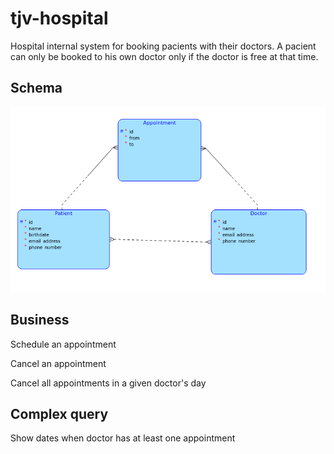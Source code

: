 # tjv-hospital

Hospital internal system for booking pacients with their doctors. A pacient can only be booked to his own doctor only if the doctor is free at that time.

## Schema

![relational schema](/schema.png)

## Business

Schedule an appointment

Cancel an appointment

Cancel all appointments in a given doctor's day

## Complex query

Show dates when doctor has at least one appointment


